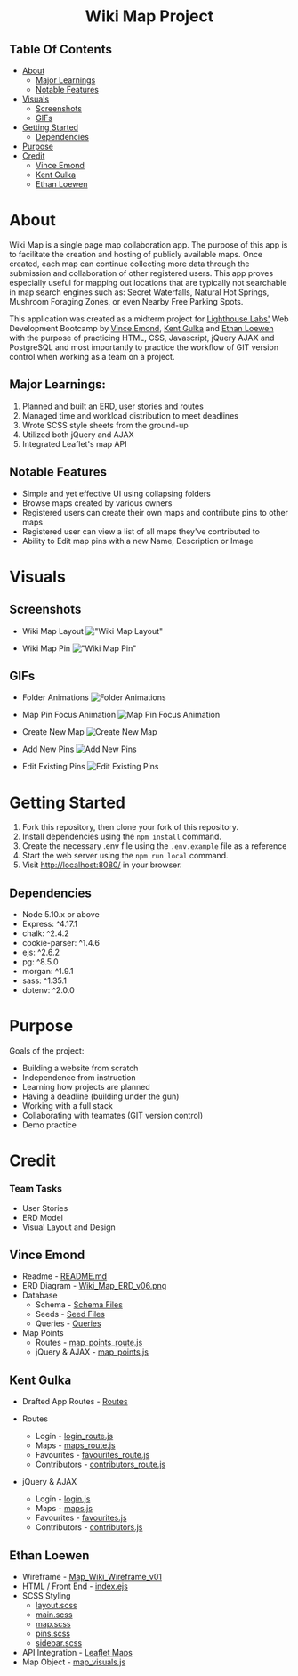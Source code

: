 <h1 align="center">Wiki Map Project</h1>

## Table Of Contents

- [About](#about)
  - [Major Learnings](#major-learnings)
  - [Notable Features](#notable-features)
- [Visuals](#visuals)
  - [Screenshots](#screenshots)
  - [GIFs](#gifs)
- [Getting Started](#getting-started)
  - [Dependencies](#dependencies)
- [Purpose](#purpose)
- [Credit](#credit)
  - [Vince Emond](#vince-emond)
  - [Kent Gulka](#kent-gulka)
  - [Ethan Loewen](#ethan-loewen)

# About

Wiki Map is a single page map collaboration app. The purpose of this app is to facilitate the creation and hosting of publicly available maps. Once created, each map can continue collecting more data through the submission and collaboration of other registered users. This app proves especially useful for mapping out locations that are typically not searchable in map search engines such as: Secret Waterfalls, Natural Hot Springs, Mushroom Foraging Zones, or even Nearby Free Parking Spots.

This application was created as a midterm project for [Lighthouse Labs'](https://www.lighthouselabs.ca/) Web Development Bootcamp by [Vince Emond](https://github.com/VinceEmond), [Kent Gulka](https://github.com/kgulka) and [Ethan Loewen](https://github.com/ethanloewen) with the purpose of practicing HTML, CSS, Javascript, jQuery AJAX and PostgreSQL and most importantly to practice the workflow of GIT version control when working as a team on a project.

## Major Learnings:
1. Planned and built an ERD, user stories and routes
2. Managed time and workload distribution to meet deadlines
3. Wrote SCSS style sheets from the ground-up
4. Utilized both jQuery and AJAX
5. Integrated Leaflet's map API

## Notable Features
* Simple and yet effective UI using collapsing folders
* Browse maps created by various owners
* Registered users can create their own maps and contribute pins to other maps
* Registered user can view a list of all maps they've contributed to
* Ability to Edit map pins with a new Name, Description or Image

# Visuals

## Screenshots


* Wiki Map Layout
!["Wiki Map Layout"]()

* Wiki Map Pin
!["Wiki Map Pin"]()


## GIFs
* Folder Animations
![Folder Animations]()

* Map Pin Focus Animation
![Map Pin Focus Animation]()

* Create New Map
![Create New Map]()

* Add New Pins
![Add New Pins]()

* Edit Existing Pins
![Edit Existing Pins]()

# Getting Started
1. Fork this repository, then clone your fork of this repository.
2. Install dependencies using the `npm install` command.
3. Create the necessary .env file using the `.env.example` file as a reference
4. Start the web server using the `npm run local` command.
5. Visit <http://localhost:8080/> in your browser.

## Dependencies
- Node 5.10.x or above
- Express: ^4.17.1
- chalk: ^2.4.2
- cookie-parser: ^1.4.6
- ejs: ^2.6.2
- pg: ^8.5.0
- morgan: ^1.9.1
- sass: ^1.35.1
- dotenv: ^2.0.0

# Purpose
Goals of the project:
- Building a website from scratch
- Independence from instruction
- Learning how projects are planned
- Having a deadline (building under the gun)
- Working with a full stack
- Collaborating with teamates (GIT version control)
- Demo practice

# Credit
### Team Tasks
- User Stories
- ERD Model
- Visual Layout and Design

## Vince Emond
- Readme - [README.md](README.md)
- ERD Diagram - [Wiki_Map_ERD_v06.png](planning/Wiki_Map_ERD_v06.png)
- Database
  - Schema - [Schema Files](db/schema/)
  - Seeds - [Seed Files](db/seeds/)
  - Queries - [Queries](db/queries/)
- Map Points
  - Routes - [map_points_route.js](routes/map_points_route.js)
  - jQuery & AJAX - [map_points.js](public/scripts/map_points.js)

## Kent Gulka
- Drafted App Routes - [Routes](planning/user-stories.mduser-stories)

- Routes
  - Login - [login_route.js](routes/login_route.js)
  - Maps - [maps_route.js](routes/maps_route.js)
  - Favourites - [favourites_route.js](routes/favourites_route.js)
  - Contributors - [contributors_route.js](routes/contributors_route.js)
- jQuery & AJAX
  - Login - [login.js](public/scripts/login.js)
  - Maps - [maps.js](public/scripts/maps.js)
  - Favourites - [favourites.js](public/scripts/favourites.js)
  - Contributors - [contributors.js](public/scripts/contributors.js)

## Ethan Loewen
- Wireframe - [Map_Wiki_Wireframe_v01](planning/Map_Wiki_Wireframe_v01.png)
- HTML / Front End - [index.ejs](views/index.ejs)
- SCSS Styling
  - [layout.scss](styles/layout.scss)
  - [main.scss](styles/main.scss)
  - [map.scss](styles/map.scss)
  - [pins.scss](styles/pins.scss)
  - [sidebar.scss](styles/sidebar.scss)
- API Integration - [Leaflet Maps](https://leafletjs.com/)
- Map Object - [map_visuals.js](public/scripts/map_visuals.js)



